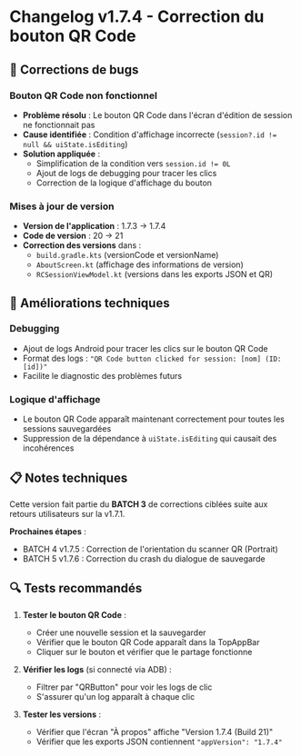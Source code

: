 # Changelog v1.7.4 - Correction du bouton QR Code

## 🔧 Corrections de bugs

### Bouton QR Code non fonctionnel
- **Problème résolu** : Le bouton QR Code dans l'écran d'édition de session ne fonctionnait pas
- **Cause identifiée** : Condition d'affichage incorrecte (`session?.id != null && uiState.isEditing`)
- **Solution appliquée** : 
  - Simplification de la condition vers `session.id != 0L`
  - Ajout de logs de debugging pour tracer les clics
  - Correction de la logique d'affichage du bouton

### Mises à jour de version
- **Version de l'application** : 1.7.3 → 1.7.4
- **Code de version** : 20 → 21
- **Correction des versions** dans :
  - `build.gradle.kts` (versionCode et versionName)
  - `AboutScreen.kt` (affichage des informations de version)
  - `RCSessionViewModel.kt` (versions dans les exports JSON et QR)

## 🧪 Améliorations techniques

### Debugging
- Ajout de logs Android pour tracer les clics sur le bouton QR Code
- Format des logs : `"QR Code button clicked for session: [nom] (ID: [id])"`
- Facilite le diagnostic des problèmes futurs

### Logique d'affichage
- Le bouton QR Code apparaît maintenant correctement pour toutes les sessions sauvegardées
- Suppression de la dépendance à `uiState.isEditing` qui causait des incohérences

## 📋 Notes techniques

Cette version fait partie du **BATCH 3** de corrections ciblées suite aux retours utilisateurs sur la v1.7.1. 

**Prochaines étapes** :
- BATCH 4 v1.7.5 : Correction de l'orientation du scanner QR (Portrait)
- BATCH 5 v1.7.6 : Correction du crash du dialogue de sauvegarde

## 🔍 Tests recommandés

1. **Tester le bouton QR Code** :
   - Créer une nouvelle session et la sauvegarder
   - Vérifier que le bouton QR Code apparaît dans la TopAppBar
   - Cliquer sur le bouton et vérifier que le partage fonctionne

2. **Vérifier les logs** (si connecté via ADB) :
   - Filtrer par "QRButton" pour voir les logs de clic
   - S'assurer qu'un log apparaît à chaque clic

3. **Tester les versions** :
   - Vérifier que l'écran "À propos" affiche "Version 1.7.4 (Build 21)"
   - Vérifier que les exports JSON contiennent `"appVersion": "1.7.4"`
